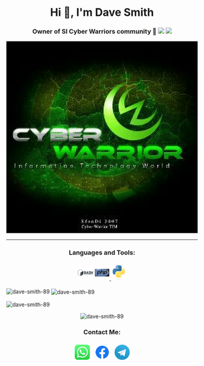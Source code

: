 <h1 align="center">Hi 👋, I'm Dave Smith</h1>
<h3 align="center">Owner of Sl Cyber Warriors community 👑&nbsp;<img src="https://github.com/TheDudeThatCode/TheDudeThatCode/blob/master/Assets/Hi.gif" width="29px"> <img src="https://github.com/TheDudeThatCode/TheDudeThatCode/blob/master/Assets/Earth.gif" width="24px"></h3>
</h3>
<img src="400086900718_114430.jpg">
<hr>
<h3 align="center">Languages and Tools:</h3>

<h3 align="center"><img src="https://raw.githubusercontent.com/github/explore/5c058a388828bb5fde0bcafd4bc867b5bb3f26f3/topics/bash/bash.png" alt="bash" width="40" height="40"/> </a> <a href="https://www.php.net" target="_blank"> <img src="https://raw.githubusercontent.com/devicons/devicon/master/icons/php/php-original.svg" alt="php" width="40" height="40"/> </a> <a href="https://www.python.org" target="_blank"> <img src="https://raw.githubusercontent.com/devicons/devicon/master/icons/python/python-original.svg" alt="python" width="40" height="40"/> </a> </p></h3>

<p><img align="left" src="https://github-readme-stats.vercel.app/api/top-langs?username=dave-smith-89&show_icons=true&locale=en&layout=compact&theme=dark" alt="dave-smith-89" /></p>

<p>&nbsp;<img align="center" src="https://github-readme-stats.vercel.app/api?username=dave-smith-89&show_icons=true&locale=en&theme=dark" alt="dave-smith-89" /></p>

<p><img align="center" src="https://github-readme-streak-stats.herokuapp.com/?user=dave-smith-89&theme=dark" alt="dave-smith-89" /></p>

<p align="center"> <img src="https://komarev.com/ghpvc/?username=dave-smith-89&label=Profile%20views&color=0e75b6&style=flat" alt="dave-smith-89" /> </p>

<h3 align="center">Contact Me:</h3>

<p><h3 align="center"><a href="http://wa.me/94755958542"><img src="PicsArt_04-10-02.10.09.png" width="40" height="40"></a><a href="https://www.facebook.com/profile.php?id=100063607333742"><img src="Facebook-logo.png" width="65" height="40"></a><a href="https://t.me/DaVe_Smith_89"><img src="PicsArt_05-11-05.58.55.png" width="40" height="40"></a></p>

